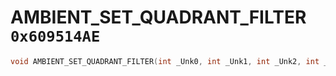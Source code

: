 # AMBIENT_SET_QUADRANT_FILTER `0x609514AE`

```cpp
void AMBIENT_SET_QUADRANT_FILTER(int _Unk0, int _Unk1, int _Unk2, int _Unk3);
```
